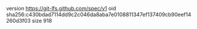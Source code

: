 version https://git-lfs.github.com/spec/v1
oid sha256:c430bdad7114dd9c2c046da8aba7e0108811347ef137409cb90eef14260d3f03
size 918
